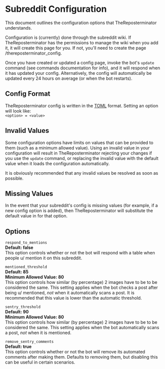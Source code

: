 # Subreddit Configuration
This document outlines the configuration options that TheReposterminator understands.

Configuration is (currently) done through the subreddit wiki. If TheReposterminator has the permissions to manage the wiki when you add it, it will create this page for you. If not, you'll need to create the page /thereposterminator_config.

Once you have created or updated a config page, invoke the bot's `update` command (see commands documentation for info), and it will respond when it has updated your config. Alternatively, the config will automatically be updated every 24 hours on average (or when the bot restarts).

## Config Format
TheReposterminator config is written in the [TOML](https://toml.io/en/) format. Setting an option will look like:  
`<option> = <value>`

## Invalid Values
Some configuration options have limits on values that can be provided to them (such as a minimum allowed value). Using an invalid value in your configuration will result in TheReposterminator rejecting your changes if you use the `update` command, or replacing the invalid value with the default value when it loads the configuration automatically.

It is obviously recommended that any invalid values be resolved as soon as possible.

## Missing Values
In the event that your subreddit's config is missing values (for example, if a new config option is added), then TheReposterminator will substitute the default value in for that option.

## Options
`respond_to_mentions`  
**Default: false**  
This option controls whether or not the bot will respond with a table when people u/ mention it on this subreddit.

`mentioned_threshold`  
**Default: 85**  
**Minimum Allowed Value: 80**  
This option controls how similar (by percentage) 2 images have to be to be considered the same. This setting applies when the bot checks a post after being u/ mentioned, *not* when it automatically scans a post. It is recommended that this value is lower than the automatic threshold.

`sentry_threshold`  
**Default: 90**  
**Minimum Allowed Value: 80**  
This option controls how similar (by percentage) 2 images have to be to be considered the same. This setting applies when the bot automatically scans a post, *not* when it is mentioned. 

`remove_sentry_comments`  
**Default: true**  
This option controls whether or not the bot will remove its automated comments after making them. Defaults to removing them, but disabling this can be useful in certain scenarios.